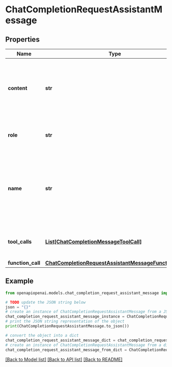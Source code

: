 # ChatCompletionRequestAssistantMessage


## Properties

Name | Type | Description | Notes
------------ | ------------- | ------------- | -------------
**content** | **str** | The contents of the assistant message. Required unless &#x60;tool_calls&#x60; or &#x60;function_call&#x60; is specified.  | [optional] 
**role** | **str** | The role of the messages author, in this case &#x60;assistant&#x60;. | 
**name** | **str** | An optional name for the participant. Provides the model information to differentiate between participants of the same role. | [optional] 
**tool_calls** | [**List[ChatCompletionMessageToolCall]**](ChatCompletionMessageToolCall.md) | The tool calls generated by the model, such as function calls. | [optional] 
**function_call** | [**ChatCompletionRequestAssistantMessageFunctionCall**](ChatCompletionRequestAssistantMessageFunctionCall.md) |  | [optional] 

## Example

```python
from openapiopenai.models.chat_completion_request_assistant_message import ChatCompletionRequestAssistantMessage

# TODO update the JSON string below
json = "{}"
# create an instance of ChatCompletionRequestAssistantMessage from a JSON string
chat_completion_request_assistant_message_instance = ChatCompletionRequestAssistantMessage.from_json(json)
# print the JSON string representation of the object
print(ChatCompletionRequestAssistantMessage.to_json())

# convert the object into a dict
chat_completion_request_assistant_message_dict = chat_completion_request_assistant_message_instance.to_dict()
# create an instance of ChatCompletionRequestAssistantMessage from a dict
chat_completion_request_assistant_message_from_dict = ChatCompletionRequestAssistantMessage.from_dict(chat_completion_request_assistant_message_dict)
```
[[Back to Model list]](../README.md#documentation-for-models) [[Back to API list]](../README.md#documentation-for-api-endpoints) [[Back to README]](../README.md)


